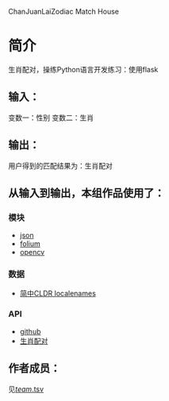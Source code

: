   

ChanJuanLaiZodiac Match House


		
# 简介 
生肖配对，操练Python语言开发练习：使用flask



## 输入：
变数一：性别
变数二：生肖
## 输出：
用户得到的匹配结果为：生肖配对
## 从输入到输出，本组作品使用了：
### 模块
* [json](https://github.com/tobscure/json-api)
* [folium](https://github.com/python-visualization/folium)
* [opencv](http://opencv.org/)
### 数据
* [简中CLDR localenames](https://github.com/unicode-cldr/cldr-localenames-modern/blob/master/main/zh-Hans/territories.json)
### API
* [github](https://api.github.com/)
* [生肖配对](http://api.avatardata.cn/ShengXiaoPeiDui/Lookup)
## 作者成员：
见[_team_.tsv](_team_.tsv)




